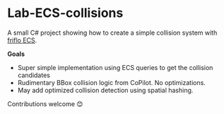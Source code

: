 # Lab-ECS-collisions

A small C# project showing how to create a simple collision system with [friflo ECS](https://github.com/friflo/Friflo.Engine.ECS).

**Goals**
- Super simple implementation using ECS queries to get the collision candidates
- Rudimentary BBox collision logic from CoPilot. No optimizations.
- May add optimized collision detection using spatial hashing.

Contributions welcome 😊

